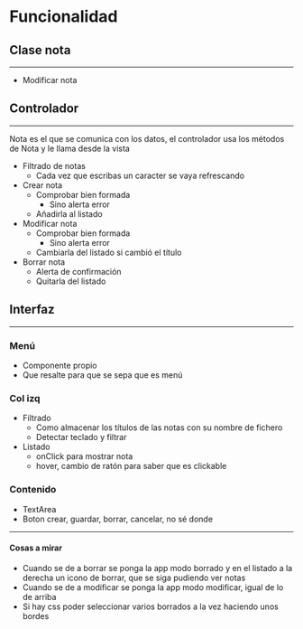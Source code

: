 # Funcionalidad

## Clase nota
-----------
- Modificar nota

## Controlador
---------------
Nota es el que se comunica con los datos, el controlador usa los métodos de Nota y le llama desde la vista
- Filtrado de notas
    - Cada vez que escribas un caracter se vaya refrescando
- Crear nota
    - Comprobar bien formada
        - Sino alerta error
    - Añadirla al listado
- Modificar nota
    - Comprobar bien formada
        - Sino alerta error
    - Cambiarla del listado si cambió el título
- Borrar nota
    - Alerta de confirmación
    - Quitarla del listado

## Interfaz
-------------
### Menú
- Componente propio
- Que resalte para que se sepa que es menú
### Col izq
- Filtrado
    - Como almacenar los títulos de las notas con su nombre de fichero
    - Detectar teclado y filtrar
- Listado
    - onClick para mostrar nota
    - hover, cambio de ratón para saber que es clickable
### Contenido
- TextArea
- Boton crear, guardar, borrar, cancelar, no sé donde

--------------
#### Cosas a mirar
- Cuando se de a borrar se ponga la app modo borrado y en el listado a la derecha un icono de borrar, que se siga pudiendo ver notas
- Cuando se de a modificar se ponga la app modo modificar, igual de lo de arriba
- Si hay css poder seleccionar varios borrados a la vez haciendo unos bordes




